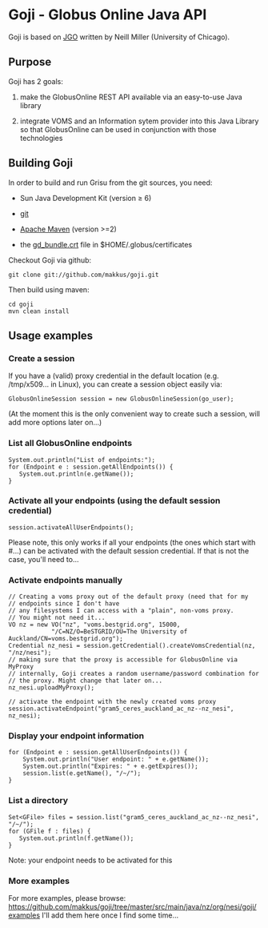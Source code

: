 Goji - Globus Online Java API
==========================

Goji is based on [JGO](http://confluence.globus.org/display/~neillm/JGOClient+Homepage) written by Neill Miller (University of Chicago). 

Purpose
-------

Goji has 2 goals:

1) make the GlobusOnline REST API available via an easy-to-use Java library

2) integrate VOMS and an Information sytem provider into this Java Library so that GlobusOnline can be used in conjunction with those technologies


Building Goji
-------------

In order to build and run Grisu from the git sources, you need: 

- Sun Java Development Kit (version ≥ 6)
- [git](http://git-scm.com) 
- [Apache Maven](http://maven.apache.org) (version >=2)

- the [gd_bundle.crt](http://www.mcs.anl.gov/~neillm/esg/gd_bundle.crt) file in $HOME/.globus/certificates

Checkout Goji via github:

    git clone git://github.com/makkus/goji.git
    
Then build using maven:

    cd goji
    mvn clean install
    
Usage examples 
---------------

### Create a session

If you have a (valid) proxy credential in the default location (e.g. /tmp/x509... in Linux), you can create a session object easily via:

    GlobusOnlineSession session = new GlobusOnlineSession(go_user);
    
(At the moment this is the only convenient way to create such a session, will add more options later on...)

### List all GlobusOnline endpoints


    System.out.println("List of endpoints:");
    for (Endpoint e : session.getAllEndpoints()) {
       System.out.println(e.getName());
    }
    
### Activate all your endpoints (using the default session credential)

    session.activateAllUserEndpoints();
    
Please note, this only works if all your endpoints (the ones which start with <yourGOusername>#...) can be activated with the default session credential.
If that is not the case, you'll need to...

### Activate endpoints manually

    // Creating a voms proxy out of the default proxy (need that for my
	// endpoints since I don't have
	// any filesystems I can access with a "plain", non-voms proxy.
	// You might not need it...
	VO nz = new VO("nz", "voms.bestgrid.org", 15000,
				"/C=NZ/O=BeSTGRID/OU=The University of Auckland/CN=voms.bestgrid.org");
	Credential nz_nesi = session.getCredential().createVomsCredential(nz, "/nz/nesi");
	// making sure that the proxy is accessible for GlobusOnline via MyProxy
	// internally, Goji creates a random username/password combination for
	// the proxy. Might change that later on...
	nz_nesi.uploadMyProxy();

	// activate the endpoint with the newly created voms proxy
	session.activateEndpoint("gram5_ceres_auckland_ac_nz--nz_nesi", nz_nesi);

### Display your endpoint information

    for (Endpoint e : session.getAllUserEndpoints()) {
		System.out.println("User endpoint: " + e.getName());
		System.out.println("Expires: " + e.getExpires());
		session.list(e.getName(), "/~/");
	}
	
### List a directory

    Set<GFile> files = session.list("gram5_ceres_auckland_ac_nz--nz_nesi", "/~/");
	for (GFile f : files) {
	   System.out.println(f.getName());
	}
	
Note: your endpoint needs to be activated for this

### More examples

For more examples, please browse: https://github.com/makkus/goji/tree/master/src/main/java/nz/org/nesi/goji/examples
I'll add them here once I find some time...
